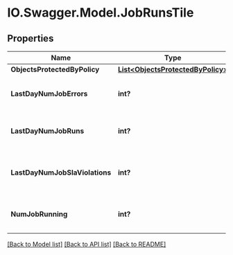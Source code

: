 # IO.Swagger.Model.JobRunsTile
## Properties

Name | Type | Description | Notes
------------ | ------------- | ------------- | -------------
**ObjectsProtectedByPolicy** | [**List&lt;ObjectsProtectedByPolicy&gt;**](ObjectsProtectedByPolicy.md) |  | [optional] 
**LastDayNumJobErrors** | **int?** | Number of Error runs in the last 24 hours. | [optional] 
**LastDayNumJobRuns** | **int?** | Number of Job Runs in the last 24 hours. | [optional] 
**LastDayNumJobSlaViolations** | **int?** | Number of SLA Violations in the last 24 hours. | [optional] 
**NumJobRunning** | **int?** | Number of Jobs currently running. | [optional] 

[[Back to Model list]](../README.md#documentation-for-models) [[Back to API list]](../README.md#documentation-for-api-endpoints) [[Back to README]](../README.md)

